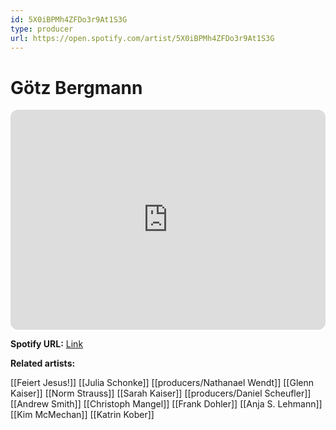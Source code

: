 ```yaml
---
id: 5X0iBPMh4ZFDo3r9At1S3G
type: producer
url: https://open.spotify.com/artist/5X0iBPMh4ZFDo3r9At1S3G
---
```

# Götz Bergmann

<iframe style="border-radius:12px" src="https://open.spotify.com/embed/artist/5X0iBPMh4ZFDo3r9At1S3G" width="100%" height="352" frameBorder="0" allowfullscreen="" allow="autoplay; clipboard-write; encrypted-media; fullscreen; picture-in-picture" loading="lazy"></iframe>

**Spotify URL:** [Link](https://open.spotify.com/artist/5X0iBPMh4ZFDo3r9At1S3G)

**Related artists:**

[[Feiert Jesus!]]
[[Julia Schonke]]
[[producers/Nathanael Wendt]]
[[Glenn Kaiser]]
[[Norm Strauss]]
[[Sarah Kaiser]]
[[producers/Daniel Scheufler]]
[[Andrew Smith]]
[[Christoph Mangel]]
[[Frank Dohler]]
[[Anja S. Lehmann]]
[[Kim McMechan]]
[[Katrin Kober]]

